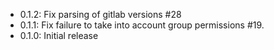 * 0.1.2: Fix parsing of gitlab versions #28
* 0.1.1: Fix failure to take into account group permissions #19.
* 0.1.0: Initial release

